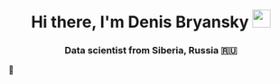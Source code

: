 <h1 align="center">Hi there, I'm Denis Bryansky
<img src="https://github.com/blackcater/blackcater/raw/main/images/Hi.gif" height="32"/></h1>
<h3 align="center">Data scientist from Siberia, Russia 🇷🇺</h3> 👋

<!--
**KolchakAV/KolchakAV** is a ✨ _special_ ✨ repository because its `README.md` (this file) appears on your GitHub profile.

Here are some ideas to get you started:

- 🔭 I’m currently working on ...
##🌱 I work with Python (pandas, numpy, matplotlib.pyplot, Scipy, Seaborn, sklearn, TeleBot, etc.), SQL, other.    
##👯 I’m looking to collaborate on Data Sciense, Data Analytics, ML.
##🤔 I’m looking for help with analytical research, market research, sales forecast, etc.
- 💬 Ask me about ...
##📫 How to reach me: tg: @hadahoj
- 😄 Pronouns: ...
- ⚡ Fun fact: ...
-->
